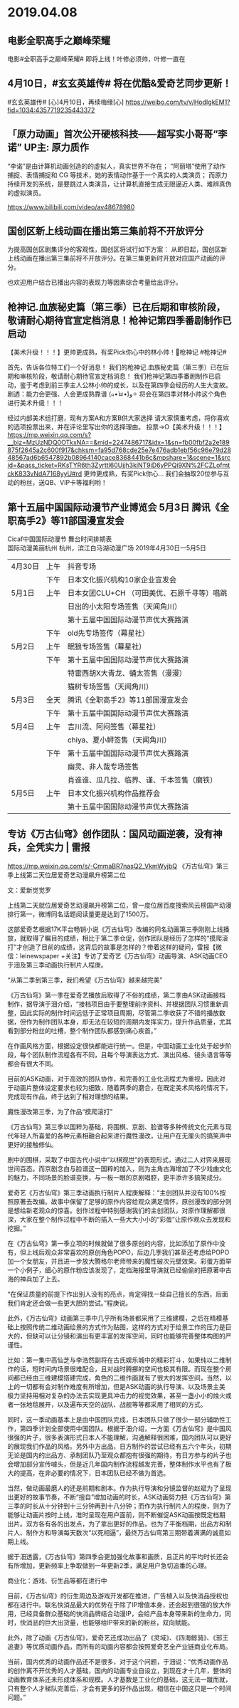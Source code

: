 # 2019.04.08


## 电影全职高手之巅峰荣耀
电影#全职高手之巅峰荣耀# 即将上线！叶修必须帅，叶修一直在
##  4月10日，#玄玄英雄传# 将在优酷&爱奇艺同步更新！ 
#玄玄英雄传#  [心]4月10日，再续梅缘[心] 
https://weibo.com/tv/v/HodIgkEM1?fid=1034:4357719235443372

## 「原力动画」首次公开硬核科技——超写实小哥哥“李诺” UP主: 原力质作
“李诺”是由计算机动画创造的的虚拟人，真实世界不存在； “阿丽塔”使用了动作捕捉、表情捕捉和 CG 等技术，她的表情动作基于一个真实的人类演员； 而原力持续开发的系统，是要跳过人类演员，让计算机直接生成无限逼近人类、难辨真伪的虚拟演员。

https://www.bilibili.com/video/av48678980

## 国创区新上线动画在播出第三集前将不开放评分
为提高国创区剧集评分的客观性，国创区将试行如下方案：
从即日起，国创区新上线动画在播出第三集前将不开放评分。在第三集更新时开放对应国产动画的评分。

也欢迎用户结合已播出内容的表现力等因素综合考量给出评分。
##  枪神记.血族秘史篇（第三季）已在后期和审核阶段，敬请耐心期待官宣定档消息！枪神记第四季番剧制作已启动

【美术升级！！！】更帅更成熟，有奖Pick你心中的林小帅！枪神记 #枪神记#

首先，告诉各位特工们一个好消息！
我们的枪神记.血族秘史篇（第三季）已在后期和审核阶段，敬请耐心期待官宣定档消息！
我们枪神记第四季番剧制作已启动，鉴于考虑到前三季主人公林小帅的成长，以及在第四季会经历的人生大变故。
剧透：能力会更强、人会更成熟靠谱 (๑•̀ㅂ•́)و✧
将会在第四季对林小帅这个角色进行美术升级！！！

经过内部美术组打磨，现有方案A和方案B供大家选择
请大家慎重考虑，将你喜欢的选项投票出来，并在评论里写出你的选择理由。
投票→O【美术升级！！！】https://mp.weixin.qq.com/s?__biz=MzUzNDQ0OTkxNA==&mid=2247486717&idx=1&sn=fb00fbf2a2e189875f2645a2c600f917&chksm=fa95d768cde25e7e476adb1ebf56c96e79d2848567ad6b6547892b08964140cace8368441b6c&mpshare=1&scene=1&srcid=&pass_ticket=RKsTYR6th3Zyrttl60Ujjh3kiNT9iD6yPPQi9XN%2FCZLofmtckK833vNdA7168yyU#rd
更帅更成熟，有奖Pick你心...
我们会抽取20位参与互动的粉丝，送QB、VIP卡等福利哟！


## 第十五届中国国际动漫节产业博览会  5月3日 腾讯《全职高手2》等11部国漫宣发会 

Cicaf中国国际动漫节
舞台时间排期表  
国际动漫美丽杭州
杭州，滨江白马湖动漫广场
2019年4月30日一5月5日

|       |    |    |
|-------|----|----|
|4月30日|上午|抖音专场
|       |下午|日本文化振兴机构10家企业宣发会
|5月1日|上午|日本女团CLU+CH （可田美优、石原千寻等）唱跳
|       |    |日出的小太阳专场签售（天闻角川）
|       |    |第十五届中国国际动漫节声优大赛路演
|       |下午|old先专场签传（幕星社）
|5月2日|上午|眠狼专场签售（幕星社）
|       |下午|第十五届中国国际动漫节声优大赛路演
|       |    |特雷西胡X大青龙、蛹太签售（漫漫）
|       |    |猫树专场签售（天闻角川）
|5月3日|全天|腾讯《全职高手2》等11部国漫宣发会
|       |下午|第十五届中国国际动漫节声优大赛路演
|5月4日|上午|吉川流、阿闷签售（幕星社）
|       |    |chiya、夏小鲟签售（天闻角川）
|       |下午|第十五届中国国际动漫节声优大赛路演
|       |    |幽灵、非人哉专场签售
|       |    |肖谁谁、瓜几拉、临界、谨、千本签售（磨铁）
|5月5日|上午|日本文化振兴机构作品推荐会
|       |    |第十五届中国国际动漫节声优大赛路演


##  专访《万古仙穹》创作团队：国风动画逆袭，没有神兵，全凭实力 | 雷报 
https://mp.weixin.qq.com/s/-CmmaBR7nasQ2_VkmWyjbQ
《万古仙穹》第三季上线第二天位居爱奇艺动漫飙升榜第二位


文：爱新觉觉罗 

上线第二天就位居爱奇艺动漫飙升榜第二位，曾一度位居百度搜索风云榜国产动漫排行第一，微博同名话题阅读量更是达到了1500万。

 

这部爱奇艺根据17K平台畅销小说《万古仙穹》改编的同名动画第三季刚刚上线播放，就取得了瞩目的成绩，相比于第二季仓促，创作团队是经历了怎样的“摸爬滚打”才创造了目前的成绩，这背后的故事是怎样的？带着这样的疑问，雷报【微信：leinewspaper +关注】专访了爱奇艺《万古仙穹》动画导演、ASK动画CEO于沺及第三季动画执行制片人程庚。

 

 “从第二季到第三季，我们希望《万古仙穹》越来越完美”

 

《万古仙穹》第一季在爱奇艺播放后取得了不俗的成绩，第二季由ASK动画接档制作，据导演于沺介绍，“接档项目由于要整理前序资料、并根据团队习惯重新调整，因此实际的制作时间远低于正常项目周期，尽管第二季收获了不错的播放数据，但作为制作团队本身，却无法在较短的周期内发挥实力，提升作品质量，尤其看到部分粉丝的吐槽，整个制作团队都感到痛心疾首。”

 

在作画风格方面，根据设定很快都能进行统一。但是，中国动画工业化处于起步阶段，每个团队制作流程各有不同，且每个导演表达方式、演出风格、镜头语言等等都会有很大不同。

 

目前的ASK动画，对于高效的团队协作，和完善的工业化流程尤为重视，因此对于动画片整体设定要求也较为细致，随着两季的磨合，在既定美术风格的情况下，完成现有作品，终于达到了相对理想的结果。



魔性漫改第三季，为了作品“摸爬滚打”

 

《万古仙穹》第三季以国粹为基础，将围棋、京剧、脸谱等多种传统文化元素与现代年轻人所喜爱的各种元素相融合起来进行魔性漫改，让用户在无厘头的搞笑声中更好的接触修仙。

 

剧中的围棋，采取了中国古代小说中“以棋观世”的表现形式，通过二人对弈来展现世间百态。而京剧念白与脸谱这一国粹的加入，则为主角古海增加了不少戏曲文化的魅力，不同场景的脸谱变换，与一板一眼的京剧唱腔，更平添许多搞笑成分。

 

爱奇艺《万古仙穹》第三季动画执行制片人程庚解释：“主创团队并没有100%按照原著去改编。故事中保留了足够的原作内容给观众满足情怀，原创漫改的部分则是想给新老观众的惊喜。创作过程中特别感谢我们的主创团队，对原作理解都很深，大家在整个制作过程中不断的插入一些大大小小的“彩蛋”让原作观众去发现和挖掘。”

 

在《万古仙穹》第一季立项的时候就做了很多原创的内容，比如添加了原作中没有，但上线后观众非常喜欢的原创角色POPO，后边几季我们甚至还考虑给POPO加一个女朋友，并且进一步放大腾格尔老师带来的魔性破次元壁效果。彩蛋方面举一个小例子，细心的原作粉应该发现了，定档海报里导演就已经偷偷的把原著中古海的神兵加了上去。

 

“在保证质量的前提下作出别人没有的亮点，肯定得找一些自己擅长的东西，后面我们肯定还会做一些更大胆的尝试。”程庚说。

 

此外，《万古仙穹》动画第三季中几乎所有场景都采用了三维建模，之后在精模基础上按照传统二维动画绘景的方式作为贴图，这样的方式对于绘景工作的压力是巨大的，但缺可以让分镜和演出有更丰富的发挥空间，同时也能够完善整体构图的严谨性。


比如：第一集中高仙芝与李浩然副将在古氏娱乐城中的精彩打斗，如果纯以二维制作的话，短时间内场景很难配合，且对战时腾挪的空间也极其有限。而现在整个房间都已经由三维建模搭建完成，角色的二维作画就有了很大的发挥空间，当然，以上的一切都有会对制作难度有所增加，但是ASK动画的执行导演、以及场景主美极力坚持用相对复杂的办法去实现更具冲击力的视觉效果，甚至一盏小小的烛火或者一张地毯展开，以及遍布天空的战队、战舰等等都采用了相同的方式。

 


同时，这一季动画基本上是由中国团队完成，日本团队只做了很少一部分辅助性工作，第四季计划全部使用中国团队。根据于沺介绍，一方面《万古仙穹》是中国风很强的片子，很多表演形式日本人不能理解，沟通解释很困难，国内团队可以更好的展现我们作品的风格。另外中方出品，日方制作的尝试已经有五六个年头，初期无论是国内的出品方、承制团队乃至观众都抱有很强的期待，有日方参与的片子也会增加部分宣传噱头，但是近几年国内制作流程越发完善，整体制作水平也有了极大的提高，在非必要的情况下，日本团队已经不做为首选。


当然，做动画最磨人的还是前期和剧本。作为执行导演和分镜监督的赵斌为了呈现出更好的故事节奏，不断“擅自”增加动画的时长，ASK动画努力把《万古仙穹》第三季的时长从十分钟到十三分钟再到十八分钟；而作为执行制片人的程庚，则为了能够让动画片按时上线，准时呈现在用户面前，则不断催促ASK动画按既定档期出片。双方各有各的出发点，为了拿出更好的作品，也为了平衡档期，出品方和制片人、制作方和导演每天数次“以死相逼”，最终万古仙穹第三期带着满满的诚意如期上线。

 

据于沺透露，《万古仙穹》第四季会更加强化故事和画质，且正片的平均时长还会有所增加，更新频率上争取做到一年更新2季，满足用户急切追番的心理。


商业化：游戏、衍生品等都在进行中

 

目前，《万古仙穹》的衍生周边及游戏开发都在推进，广告植入以及快消品授权也都在进行中。联名快消品最大的优势在于除了IP增值本身，还会起到很强的放大作用，已经具备群众基础的快消品牌结合动漫IP，会给产品本身带来新的生命力，同时，快消品的巨大出货量，也能够给IP带来的新的粉丝，双向赋能。

 

此外，除了动画《万古仙穹》，爱奇艺还成功出品了《灵域》、《四海鲸骑》、《邪王追妻》等优质动画作品，而所有的动画内容都会按照爱奇艺全产业链商业化布局。
 

当前，国内优秀的动画作品还不是很多，对于这个问题，于沺说：“优秀动画作品的创作离不开优秀的人才基础，国内的动画专业自设立，到现在才十几年，整体的动画教育体系还未形成体系和规模。人才基数是工业化的基础，这无法一蹴而就，只有整个人才梯队完善后，才会有更多的好作品出现，相信在中国这只是一个时间问题。”